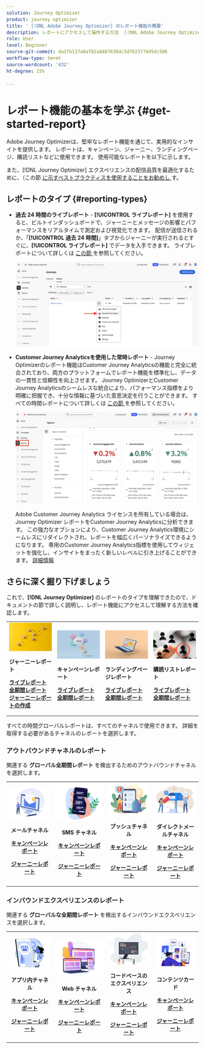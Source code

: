 ```yaml
---
solution: Journey Optimizer
product: journey optimizer
title: ' [!DNL Adobe Journey Optimizer] のレポート機能の概要'
description: レポートにアクセスして操作する方法  [!DNL Adobe Journey Optimizer]  説明します。
role: User
level: Beginner
source-git-commit: da2fb137a8af82a8487638dc3d762377dd5dc506
workflow-type: tm+mt
source-wordcount: '432'
ht-degree: 15%

---
```


# レポート機能の基本を学ぶ {#get-started-report}

Adobe Journey Optimizerは、堅牢なレポート機能を通じて、実用的なインサイトを提供します。 レポートは、キャンペーン、ジャーニー、ランディングページ、購読リストなどに使用できます。 使用可能なレポートを以下に示します。

また、[!DNL Journey Optimizer] エクスペリエンスの配信品質を最適化するために、（この節 [ に示すベストプラクティスを使用することをお勧めし ](deliverability.md) す。


## レポートのタイプ {#reporting-types}

* **過去 24 時間のライブレポート** - **[!UICONTROL ライブレポート]** を使用すると、ビルトインダッシュボードで、ジャーニーとメッセージの影響とパフォーマンスをリアルタイムで測定および視覚化できます。 配信が送信されるか、「**[!UICONTROL 過去 24 時間]**」タブからジャーニーが実行されるとすぐに、**[!UICONTROL ライブレポート]** でデータを入手できます。 ライブレポートについて詳しくは [ この節 ](live-report.md) を参照してください。

  ![](assets/report_journey.png)


* **Customer Journey Analyticsを使用した常時レポート** - Journey Optimizerのレポート機能はCustomer Journey Analyticsの機能と完全に統合されており、両方のプラットフォームでレポート機能を標準化し、データの一貫性と信頼性を向上させます。 Journey OptimizerとCustomer Journey Analyticsのシームレスな統合により、パフォーマンス指標をより明確に把握でき、十分な情報に基づいた意思決定を行うことができます。 すべての時間レポートについて詳しくは [ この節 ](report-gs-cja.md) を参照してください。

  ![](assets/gs-cja-report-1.png)

  Adobe Customer Journey Analytics ライセンスを所有している場合は、Journey Optimizer レポートをCustomer Journey Analyticsに分析できます。 この強力なオプションにより、Customer Journey Analytics環境にシームレスにリダイレクトされ、レポートを幅広くパーソナライズできるようになります。 専用のCustomer Journey Analytics指標を使用してウィジェットを強化し、インサイトをまったく新しいレベルに引き上げることができます。 [詳細情報](report-cja-manage.md)


## さらに深く掘り下げましょう

これで、**[!DNL Journey Optimizer]** のレポートのタイプを理解できたので、ドキュメントの節で詳しく説明し、レポート機能にアクセスして理解する方法を確認します。


<table style="table-layout:fixed"><tr style="border: 0;">
<td>
<img alt="ジャーニーレポート" src="../assets/do-not-localize/start-journey.jpeg">
<div>
<p><strong>ジャーニーレポート</strong></p>
</div>
<div>
<a href="journey-live-report.md"><strong> ライブレポート </strong></a>
</div>
<div>
<a href="journey-global-report-cja.md"><strong> 全期間レポート </strong></a>
</div>
<div>
<a href="sharing-overview.md"><strong> ジャーニーレポートの作成 </strong></a>
</div>
<p>
<p>
</td>
<td>
<img alt="キャンペーンレポート" src="../assets/do-not-localize/start-campaign.jpeg">
<div>
<p><strong>キャンペーンレポート</strong></p>
</div>
<div>
<a href="campaign-live-report.md"><strong> ライブレポート </strong></a>
</div>
<div>
<a href="campaign-global-report-cja.md"><strong> 全期間レポート </strong></a>
</div>
<p>
<p>
</td>
<td>
<img alt="ランディングページレポート" src="../assets/do-not-localize/start-interface.jpeg">
<div>
<p><strong>ランディングページレポート</strong></p>
</div>
<div>
<a href="lp-report-live.md"><strong> ライブレポート </strong></a>
</div>
<div>
<a href="lp-report-global-cja.md"><strong> 全期間レポート </strong></a>
</div>
<p>
<p>
</td>
<td>
<img alt="購読リストレポート" src="../assets/do-not-localize/role.jpg">
<div>
<p><strong>購読リストレポート</strong></p>
</div>
<div>
<a href="subscription-report-live.md"><strong> ライブレポート </strong></a>
</div>
<div>
<a href="subscription-report-global-cja.md"><strong> 全期間レポート </strong></a>
</div>
<p>
<p>
</td>
</tr></table>


すべての時間グローバルレポートは、すべてのチャネルで使用できます。 詳細を取得する必要があるチャネルのレポートを選択します。

### アウトバウンドチャネルのレポート

関連する **グローバル全期間レポート** を検出するためのアウトバウンドチャネルを選択します。

<table style="table-layout:fixed"><tr style="border: 0;">
<td><img alt="メール" src="../channels/assets/do-not-localize/email.png">
<div align="center"><p><strong>メールチャネル</strong></p><p><a href="campaign-global-report-cja-email.md"><strong>キャンペーンレポート</strong></a></p><p><a href="journey-global-report-cja-email.md"><strong>ジャーニーレポート</strong></a></p></div></td>
<td><a href="campaign-global-report-cja-sms.md"><img alt="SMS" src="../channels/assets/do-not-localize/sms.png"></a>
<div align="center"><p><strong>SMS チャネル</strong></p><p><a href="campaign-global-report-cja-sms.md"><strong>キャンペーンレポート</strong></a></p><p><a href="journey-global-report-cja-sms.md"><strong>ジャーニーレポート</strong></a></p></div></td>
<td><a href="campaign-global-report-cja-push.md"><img alt="プッシュ" src="../channels/assets/do-not-localize/push.png"></a>
<div align="center"><p><strong>プッシュチャネル</strong></p><p><a href="campaign-global-report-cja-push.md"><strong>キャンペーンレポート</strong></a></p><p><a href="journey-global-report-cja-push.md"><strong>ジャーニーレポート</strong></a></p></div></td>
<td><a href="campaign-global-report-cja-direct.md"><img alt="ダイレクトメール" src="../channels/assets/do-not-localize/direct-mail.jpg"></a>
<div align="center"><p><strong>ダイレクトメールチャネル</strong></p><p><a href="campaign-global-report-cja-direct.md"><strong>キャンペーンレポート</strong></a></p><p><a href="journey-global-report-cja-direct.md"><strong>ジャーニーレポート</strong></a></p></div></td>
</tr></table>

### インバウンドエクスペリエンスのレポート

関連する **グローバルな全期間レポート** を検出するインバウンドエクスペリエンスを選択します。

<table style="table-layout:fixed"><tr style="border: 0;">
<td><img alt="アプリ内" src="../channels/assets/do-not-localize/inapp.jpg">
<div align="center"><p><strong>アプリ内チャネル</strong></p><p><a href="campaign-global-report-cja-inapp.md"><strong>キャンペーンレポート</strong></a></p><p><a href="journey-global-report-cja-inapp.md"><strong>ジャーニーレポート</strong></a></p></div></td>
<td><p><img alt="Web" src="../channels/assets/do-not-localize/web.jpg"></p>
<div align="center"><p><strong>Web チャネル</strong></p><p><a href="campaign-global-report-cja-web.md"><strong>キャンペーンレポート</strong></a></p><p><a href="journey-global-report-cja-web.md"><strong>ジャーニーレポート</strong></a></p></div></td>
<td><img alt="コードベースのエクスペリエンス" src="../channels/assets/do-not-localize/code.png">
<div align="center"><p><strong>コードベースのエクスペリエンス</strong></p><p><a href="campaign-global-report-cja-code.md"><strong>キャンペーンレポート</strong></a></p><p><a href="campaign-global-report-cja-code.md"><strong>ジャーニーレポート</strong></a></p></div></td>
<td><img alt="コンテンツカード" src="../channels/assets/do-not-localize/cards.png">
<div align="center"><p><strong>コンテンツカード</strong></p><p><a href="campaign-global-report-cja-content.md"><strong>キャンペーンレポート</strong></a></p><p><a href="journey-global-report-cja-content.md"><strong>ジャーニーレポート</strong></a></p></div></td>
</tr></table>
